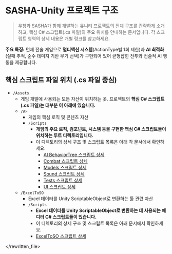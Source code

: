 # SASHA-Unity 프로젝트 구조

> 우창과 SASHA가 함께 개발하는 유니티 프로젝트의 전체 구조를 간략하게 소개하고, 핵심 C# 스크립트(.cs 파일)의 주요 위치를 안내하는 문서입니다. 각 스크립트 영역의 상세 내용은 개별 링크를 참고하세요.

**주요 특징:** 턴제 전술 게임으로 **멀티액션 시스템**(ActionType별 1회 제한)과 **AI 최적화**(실패 추적, 순수 데미지 기반 무기 선택)가 구현되어 있어 균형잡힌 전투와 전술적 AI 행동을 제공합니다.

## 핵심 스크립트 파일 위치 (.cs 파일 중심)

- `/Assets`
  - 게임 개발에 사용되는 모든 자산이 위치하는 곳. 프로젝트의 **핵심 C# 스크립트(.cs 파일)는 대부분 이 아래에 있습니다.**
  - `/AF`
    - 게임의 핵심 로직 및 콘텐츠 자산
    - `/Scripts`
      - **게임의 주요 로직, 컴포넌트, 시스템 등을 구현한 핵심 C# 스크립트들이 위치하는 루트 디렉토리입니다.**
      - 이 디렉토리의 상세 구조 및 스크립트 목록은 아래 각 문서에서 확인하세요.
        - [AI BehaviorTree 스크립트 상세](./Scripts/AF_Scripts_AI_BehaviorTree.md)
        - [Combat 스크립트 상세](./Scripts/AF_Scripts_Combat.md)
        - [Models 스크립트 상세](./Scripts/AF_Scripts_Models.md)
        - [Sound 스크립트 상세](./Scripts/AF_Scripts_Sound.md)
        - [Tests 스크립트 상세](./Scripts/AF_Scripts_Tests.md)
        - [UI 스크립트 상세](./Scripts/AF_Scripts_UI.md)
  - `/ExcelToSO`
    - Excel 데이터를 Unity ScriptableObject로 변환하는 툴 관련 자산
    - `/Scripts`
      - **Excel 데이터를 Unity ScriptableObject로 변환하는 데 사용되는 에디터 C# 스크립트들이 있습니다.**
      - 이 디렉토리의 상세 구조 및 스크립트 목록은 아래 문서에서 확인하세요.
      - [ExcelToSO 스크립트 상세](./Scripts/ExcelToSO_Scripts.md)


</rewritten_file> 